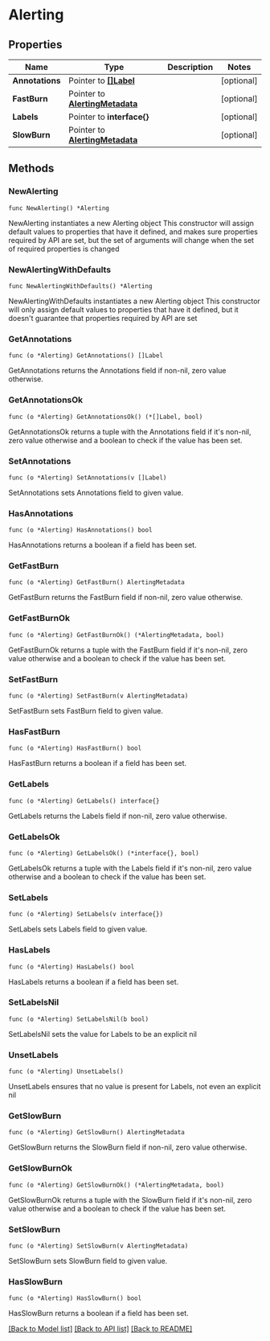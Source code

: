 # Alerting

## Properties

Name | Type | Description | Notes
------------ | ------------- | ------------- | -------------
**Annotations** | Pointer to [**[]Label**](Label.md) |  | [optional] 
**FastBurn** | Pointer to [**AlertingMetadata**](AlertingMetadata.md) |  | [optional] 
**Labels** | Pointer to **interface{}** |  | [optional] 
**SlowBurn** | Pointer to [**AlertingMetadata**](AlertingMetadata.md) |  | [optional] 

## Methods

### NewAlerting

`func NewAlerting() *Alerting`

NewAlerting instantiates a new Alerting object
This constructor will assign default values to properties that have it defined,
and makes sure properties required by API are set, but the set of arguments
will change when the set of required properties is changed

### NewAlertingWithDefaults

`func NewAlertingWithDefaults() *Alerting`

NewAlertingWithDefaults instantiates a new Alerting object
This constructor will only assign default values to properties that have it defined,
but it doesn't guarantee that properties required by API are set

### GetAnnotations

`func (o *Alerting) GetAnnotations() []Label`

GetAnnotations returns the Annotations field if non-nil, zero value otherwise.

### GetAnnotationsOk

`func (o *Alerting) GetAnnotationsOk() (*[]Label, bool)`

GetAnnotationsOk returns a tuple with the Annotations field if it's non-nil, zero value otherwise
and a boolean to check if the value has been set.

### SetAnnotations

`func (o *Alerting) SetAnnotations(v []Label)`

SetAnnotations sets Annotations field to given value.

### HasAnnotations

`func (o *Alerting) HasAnnotations() bool`

HasAnnotations returns a boolean if a field has been set.

### GetFastBurn

`func (o *Alerting) GetFastBurn() AlertingMetadata`

GetFastBurn returns the FastBurn field if non-nil, zero value otherwise.

### GetFastBurnOk

`func (o *Alerting) GetFastBurnOk() (*AlertingMetadata, bool)`

GetFastBurnOk returns a tuple with the FastBurn field if it's non-nil, zero value otherwise
and a boolean to check if the value has been set.

### SetFastBurn

`func (o *Alerting) SetFastBurn(v AlertingMetadata)`

SetFastBurn sets FastBurn field to given value.

### HasFastBurn

`func (o *Alerting) HasFastBurn() bool`

HasFastBurn returns a boolean if a field has been set.

### GetLabels

`func (o *Alerting) GetLabels() interface{}`

GetLabels returns the Labels field if non-nil, zero value otherwise.

### GetLabelsOk

`func (o *Alerting) GetLabelsOk() (*interface{}, bool)`

GetLabelsOk returns a tuple with the Labels field if it's non-nil, zero value otherwise
and a boolean to check if the value has been set.

### SetLabels

`func (o *Alerting) SetLabels(v interface{})`

SetLabels sets Labels field to given value.

### HasLabels

`func (o *Alerting) HasLabels() bool`

HasLabels returns a boolean if a field has been set.

### SetLabelsNil

`func (o *Alerting) SetLabelsNil(b bool)`

 SetLabelsNil sets the value for Labels to be an explicit nil

### UnsetLabels
`func (o *Alerting) UnsetLabels()`

UnsetLabels ensures that no value is present for Labels, not even an explicit nil
### GetSlowBurn

`func (o *Alerting) GetSlowBurn() AlertingMetadata`

GetSlowBurn returns the SlowBurn field if non-nil, zero value otherwise.

### GetSlowBurnOk

`func (o *Alerting) GetSlowBurnOk() (*AlertingMetadata, bool)`

GetSlowBurnOk returns a tuple with the SlowBurn field if it's non-nil, zero value otherwise
and a boolean to check if the value has been set.

### SetSlowBurn

`func (o *Alerting) SetSlowBurn(v AlertingMetadata)`

SetSlowBurn sets SlowBurn field to given value.

### HasSlowBurn

`func (o *Alerting) HasSlowBurn() bool`

HasSlowBurn returns a boolean if a field has been set.


[[Back to Model list]](../README.md#documentation-for-models) [[Back to API list]](../README.md#documentation-for-api-endpoints) [[Back to README]](../README.md)


